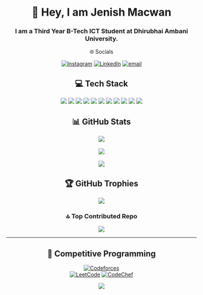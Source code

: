 <div align="center">

# 💫 Hey, I am Jenish Macwan  
<h3> 
I am a Third Year B-Tech ICT Student at Dhirubhai Ambani University.
</h3>
🌐 Socials  

[![Instagram](https://img.shields.io/badge/Instagram-%23E4405F.svg?logo=Instagram&logoColor=white)](https://instagram.com/_jenish230_) [![LinkedIn](https://img.shields.io/badge/LinkedIn-%230077B5.svg?logo=linkedin&logoColor=white)](https://linkedin.com/in/jenish-macwan-419167327) [![email](https://img.shields.io/badge/Email-D14836?logo=gmail&logoColor=white)](mailto:jenishmacwan230@gmail.com)

<!-- You can add social media icons here if needed -->

## 💻 Tech Stack  
<img src="https://img.shields.io/badge/c-%2300599C.svg?style=for-the-badge&logo=c&logoColor=white"/>
<img src="https://img.shields.io/badge/c++-%2300599C.svg?style=for-the-badge&logo=c%2B%2B&logoColor=white"/>
<img src="https://img.shields.io/badge/html5-%23E34F26.svg?style=for-the-badge&logo=html5&logoColor=white"/>
<img src="https://img.shields.io/badge/javascript-%23323330.svg?style=for-the-badge&logo=javascript&logoColor=%23F7DF1E"/>
<img src="https://img.shields.io/badge/css3-%231572B6.svg?style=for-the-badge&logo=css3&logoColor=white"/>
<img src="https://img.shields.io/badge/Windows%20Terminal-%234D4D4D.svg?style=for-the-badge&logo=windows-terminal&logoColor=white"/>
<img src="https://img.shields.io/badge/latex-%23008080.svg?style=for-the-badge&logo=latex&logoColor=white"/>
<img src="https://img.shields.io/badge/python-3670A0?style=for-the-badge&logo=python&logoColor=ffdd54"/>
<img src="https://img.shields.io/badge/Canva-%2300C4CC.svg?style=for-the-badge&logo=Canva&logoColor=white"/>
<img src="https://img.shields.io/badge/git-%23F05033.svg?style=for-the-badge&logo=git&logoColor=white"/>
<img src="https://img.shields.io/badge/github-%23121011.svg?style=for-the-badge&logo=github&logoColor=white"/>

## 📊 GitHub Stats  
<img src="https://github-readme-stats.vercel.app/api?username=Jenish230-daiict&theme=github_dark&hide_border=false&include_all_commits=false&count_private=false"/>
<br/><br/> 
<img src="https://nirzak-streak-stats.vercel.app/?user=Jenish230-daiict&theme=github_dark&hide_border=false"/>
<br/> <br/> 
<img src="https://github-readme-stats.vercel.app/api/top-langs/?username=Jenish230-daiict&theme=github_dark&hide_border=false&include_all_commits=false&count_private=false&layout=compact"/>

## 🏆 GitHub Trophies  
<img src="https://github-profile-trophy.vercel.app/?username=Jenish230-daiict&theme=radical&no-frame=false&no-bg=true&margin-w=4"/>

### 🔝 Top Contributed Repo  
<img src="https://github-contributor-stats.vercel.app/api?username=Jenish230-daiict&limit=5&theme=dark&combine_all_yearly_contributions=true"/>

---

## 🏁 Competitive Programming  

[![Codeforces](https://img.shields.io/badge/Codeforces-%231F8ACB.svg?style=for-the-badge&logo=codeforces&logoColor=white)](https://codeforces.com/profile/Jenish_Macwan)  
[![LeetCode](https://img.shields.io/badge/LeetCode-%23000000.svg?style=for-the-badge&logo=LeetCode&logoColor=yellow)](https://leetcode.com/Jenish230/)
[![CodeChef](https://img.shields.io/badge/CodeChef-%23F2A30F.svg?style=for-the-badge&logo=codechef&logoColor=white)](https://www.codechef.com/users/jenish230)


[![](https://visitcount.itsvg.in/api?id=Jenish230-daiict&icon=0&color=0)](https://visitcount.itsvg.in)


</div>
